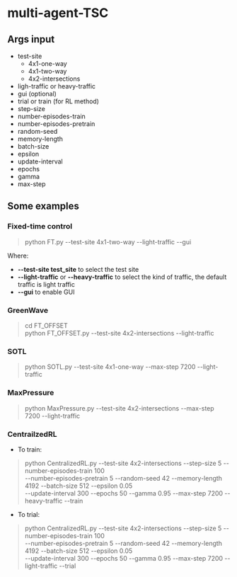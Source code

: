 # multi-agent-TSC

<h2> Args input </h2>

- test-site
  - 4x1-one-way
  - 4x1-two-way
  - 4x2-intersections
- ligh-traffic or heavy-traffic
- gui (optional)
- trial or train (for RL method)
- step-size
- number-episodes-train
- number-episodes-pretrain
- random-seed
- memory-length
- batch-size
- epsilon
- update-interval
- epochs
- gamma
- max-step

<h2> Some examples </h2>
<h3> Fixed-time control </h3>

>python FT.py --test-site 4x1-two-way --light-traffic --gui

Where:
- **--test-site test_site** to select the test site
- **--light-traffic** or **--heavy-traffic** to select the kind of traffic, the default traffic is light traffic
- **--gui** to enable GUI


<h3> GreenWave </h3>

> cd FT_OFFSET </br>
> python FT_OFFSET.py --test-site 4x2-intersections --light-traffic

<h3> SOTL </h3>

> python SOTL.py --test-site 4x1-one-way --max-step 7200 --light-traffic

<h3> MaxPressure </h3>

> python MaxPressure.py --test-site 4x2-intersections --max-step 7200 --light-traffic

<h3> CentrailzedRL </h3>

* To train:

> python CentralizedRL.py  --test-site 4x2-intersections --step-size 5 --number-episodes-train 100 \
>                --number-episodes-pretrain 5 --random-seed 42 --memory-length 4192 --batch-size 512 --epsilon 0.05 \
>                --update-interval 300 --epochs 50 --gamma 0.95 --max-step 7200 --heavy-traffic --train

* To trial:

> python CentralizedRL.py  --test-site 4x2-intersections --step-size 5 --number-episodes-train 100 \
>                --number-episodes-pretrain 5 --random-seed 42 --memory-length 4192 --batch-size 512 --epsilon 0.05 \
>                --update-interval 300 --epochs 50 --gamma 0.95 --max-step 7200 --light-traffic --trial



